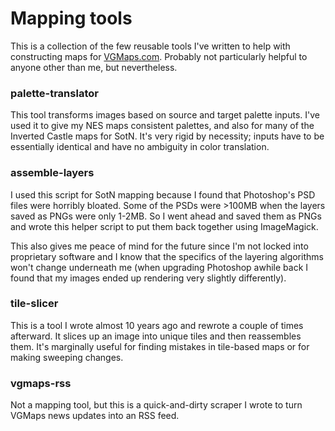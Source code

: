 # Mapping tools

This is a collection of the few reusable tools I've written to help with constructing maps for
[VGMaps.com](http://vgmaps.com). Probably not particularly helpful to anyone other than me, but nevertheless.

### palette-translator
This tool transforms images based on source and target palette inputs. I've used it to give my NES maps consistent
palettes, and also for many of the Inverted Castle maps for SotN. It's very rigid by necessity; inputs have to be
essentially identical and have no ambiguity in color translation.

### assemble-layers
I used this script for SotN mapping because I found that Photoshop's PSD files were horribly bloated. Some of the
PSDs were >100MB when the layers saved as PNGs were only 1-2MB. So I went ahead and saved them as PNGs and wrote
this helper script to put them back together using ImageMagick.

This also gives me peace of mind for the future since I'm not locked into proprietary software and I know that the
specifics of the layering algorithms won't change underneath me (when upgrading Photoshop awhile back I found that
my images ended up rendering very slightly differently).

### tile-slicer
This is a tool I wrote almost 10 years ago and rewrote a couple of times afterward. It slices up an image into
unique tiles and then reassembles them. It's marginally useful for finding mistakes in tile-based maps or for
making sweeping changes.

### vgmaps-rss
Not a mapping tool, but this is a quick-and-dirty scraper I wrote to turn VGMaps news updates into an RSS feed.
